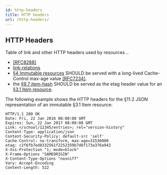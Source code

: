 ```yaml
---
id: http-headers
title: HTTP headers
url: /http-headers/
---
```


## HTTP Headers

Table of link and other HTTP headers used by resources ..

* <a data-link-type="biblio" href="#biblio-rfc8288">[RFC8288]</a>
* <a href="http://www.iana.org/assignments/link-relations/link-relations.xhtml">link-relations</a>
* <a href="#immutable-resources">§4 Immutable resources</a> SHOULD be served with a long-lived Cache-Control max-age value <a data-link-type="biblio" href="#biblio-rfc7234">[RFC7234]</a>.
* the <a href="#item-hash-field">§9.7 item-hash</a> SHOULD be served as the etag header value for an <a href="#item-resource">§3.1 Item resource</a>.

The following example shows the HTTP headers for the §11.2 JSON representation of an immutable §3.1 Item resource:

```http
HTTP/1.1 200 OK
Date: Fri, 22 Jan 2016 08:00:08 GMT
Expires: Sun, 22 Jan 2017 08:00:08 GMT
Link: </school/12345/entries>; rel="version-history"
Content-Type: application/json
Content-Security-Policy: default-src 'self'
Cache-Control: no-transform, max-age=31536000
etag: c2f6fb7ed8332561f2252359b7d6f173a376a942
X-Xss-Protection "1; mode=block"
X-Frame-Options "SAMEORIGIN"
X-Content-Type-Options "nosniff"
Vary: Accept-Encoding
Content-Length: 522
```

